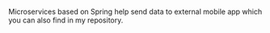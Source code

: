 Microservices based on Spring help send data to external mobile app which you can also find in my repository.
